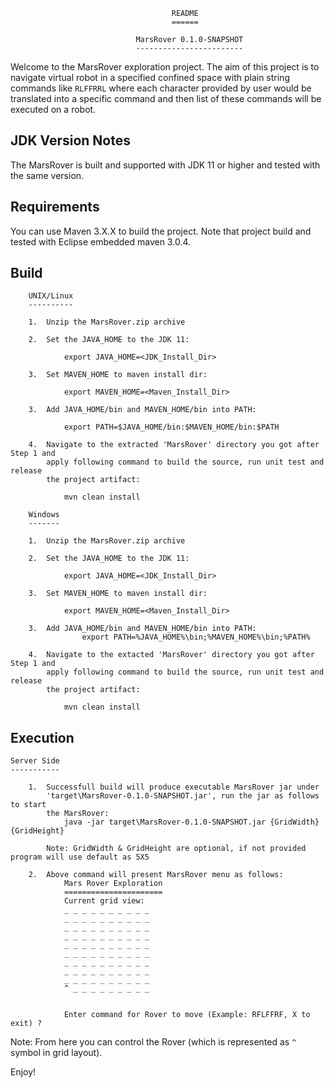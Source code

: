 										README
										======
					
								MarsRover 0.1.0-SNAPSHOT
								------------------------
					
Welcome to the MarsRover exploration project. The aim of this project is to navigate
virtual robot in a specified confined space with plain string commands like `RLFFRRL`
where each character provided by user would be translated into a specific command and
then list of these commands will be executed on a robot. 


JDK Version Notes
-----------------

The MarsRover is built and supported with JDK 11 or higher and tested with the same version.


Requirements
------------

You can use Maven 3.X.X to build the project. Note that project build and tested with Eclipse 
embedded maven 3.0.4.


Build
------

		UNIX/Linux
		----------
		
		1. 	Unzip the MarsRover.zip archive
		
		2. 	Set the JAVA_HOME to the JDK 11:
				
				export JAVA_HOME=<JDK_Install_Dir>
		
		3. 	Set MAVEN_HOME to maven install dir:
				
				export MAVEN_HOME=<Maven_Install_Dir>
				
		3. 	Add JAVA_HOME/bin and MAVEN_HOME/bin into PATH:
				
				export PATH=$JAVA_HOME/bin:$MAVEN_HOME/bin:$PATH
				
		4. 	Navigate to the extracted 'MarsRover' directory you got after Step 1 and
			apply following command to build the source, run unit test and release 
			the project artifact:
				
				mvn clean install

		Windows
		-------
		
		1. 	Unzip the MarsRover.zip archive
		
		2. 	Set the JAVA_HOME to the JDK 11:
				
				export JAVA_HOME=<JDK_Install_Dir>
		
		3. 	Set MAVEN_HOME to maven install dir:
				
				export MAVEN_HOME=<Maven_Install_Dir>
				
		3. 	Add JAVA_HOME/bin and MAVEN_HOME/bin into PATH:
					export PATH=%JAVA_HOME%\bin;%MAVEN_HOME%\bin;%PATH%
				
		4. 	Navigate to the extacted 'MarsRover' directory you got after Step 1 and
			apply following command to build the source, run unit test and release 
			the project artifact:

				mvn clean install
			
Execution
---------			
		
	Server Side
	-----------
	
		1.  Successfull build will produce executable MarsRover jar under
			'target\MarsRover-0.1.0-SNAPSHOT.jar', run the jar as follows to start 
			the MarsRover:
				java -jar target\MarsRover-0.1.0-SNAPSHOT.jar {GridWidth} {GridHeight}
			
			Note: GridWidth & GridHeight are optional, if not provided program will use default as 5X5
		
		2.  Above command will present MarsRover menu as follows:
				Mars Rover Exploration
				======================
				Current grid view:
 				_ _ _ _ _ _ _ _ _ _
 				_ _ _ _ _ _ _ _ _ _
 				_ _ _ _ _ _ _ _ _ _
 				_ _ _ _ _ _ _ _ _ _
 				_ _ _ _ _ _ _ _ _ _
 				_ _ _ _ _ _ _ _ _ _
 				_ _ _ _ _ _ _ _ _ _
 				_ _ _ _ _ _ _ _ _ _
 				_ _ _ _ _ _ _ _ _ _
 				^ _ _ _ _ _ _ _ _ _


				Enter command for Rover to move (Example: RFLFFRF, X to exit) ? 
			
			
Note: From here you can control the Rover (which is represented as `^` symbol in grid layout).
		
Enjoy!